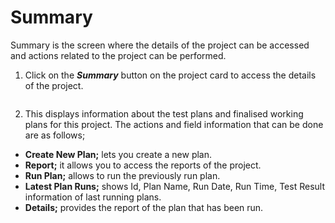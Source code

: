 # Summary

Summary is the screen where the details of the project can be accessed and actions related to the project can be performed.

1. Click on the _**Summary**_ button on the project card to access the details of the project.

<figure><img src="broken-reference" alt=""><figcaption></figcaption></figure>

2. This displays information about the test plans and finalised working plans for this project. The actions and field information that can be done are as follows;

* **Create New Plan;** lets you create a new plan.
* **Report;** it allows you to access the reports of the project.
* **Run Plan;** allows to run the previously run plan.
* **Latest Plan Runs;** shows Id, Plan Name, Run Date, Run Time, Test Result information of last running plans.
* **Details;** provides the report of the plan that has been run.

<figure><img src="broken-reference" alt=""><figcaption></figcaption></figure>
